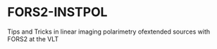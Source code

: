 # FORS2-INSTPOL
Tips and Tricks in linear imaging polarimetry ofextended sources with FORS2 at the VLT
